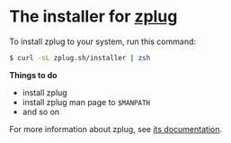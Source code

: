 # The installer for [zplug](https://github.com/zplug)

To install zplug to your system, run this command:

```zsh
$ curl -sL zplug.sh/installer | zsh
```

**Things to do**

- install zplug
- install zplug man page to `$MANPATH`
- and so on

For more information about zplug, see [its documentation](https://github.com/zplug/zplug/blob/master/README.md).
